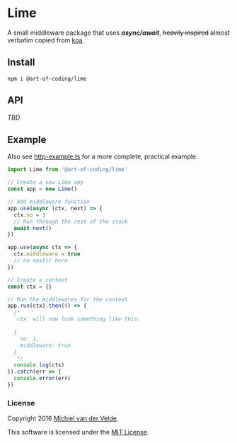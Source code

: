 # Lime

A small middleware package that uses ***async/await***, ~~heavily inspired~~ almost
verbatim copied from [koa](https://github.com/koajs/koa).

## Install

```
npm i @art-of-coding/lime
```

## API

*TBD*

## Example

Also see [http-example.ts](src/examples/http-example.ts) for a more complete, practical
example.

```ts
import Lime from '@art-of-coding/lime'

// Create a new Lime app
const app = new Lime()

// Add middleware function
app.use(async (ctx, next) => {
  ctx.no = 1
  // Run through the rest of the stack
  await next()
})

app.use(async ctx => {
  ctx.middleware = true
  // no next() here
})

// Create a context
const ctx = {}

// Run the middlewares for the context
app.run(ctx).then(() => {
  /*
  `ctx` will now look something like this:
  
  {
    no: 1,
    middleware: true
  }
   */
  console.log(ctx)
}).catch(err => {
  console.error(err)
})
```

### License

Copyright 2016 [Michiel van der Velde](http://www.michielvdvelde.nl).

This software is licensed under the [MIT License](LICENSE).
